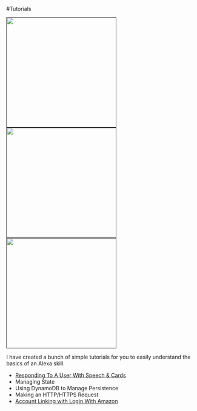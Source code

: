 #Tutorials

<a href=""><img src="https://github.com/jeffblankenburg/alexa/blob/master/start_here/tutorials/images/fact-skill.png" width="290"/></a><a href=""><img src="https://github.com/jeffblankenburg/alexa/blob/master/start_here/tutorials/images/trivia-skill.png" width="290"/></a><a href=""><img src="https://github.com/jeffblankenburg/alexa/blob/master/start_here/tutorials/images/fact-skill.png" width="290"/></a>

I have created a bunch of simple tutorials for you to easily understand the basics of an Alexa skill.

* [Responding To A User With Speech & Cards](https://github.com/jeffblankenburg/alexa/blob/master/responses/README.md)
* Managing State
* Using DynamoDB to Manage Persistence
* Making an HTTP/HTTPS Request
* [Account Linking with Login With Amazon](https://developer.amazon.com/blogs/post/Tx3CX1ETRZZ2NPC/Alexa-Account-Linking-5-Steps-to-Seamlessly-Link-Your-Alexa-Skill-with-Login-wit)